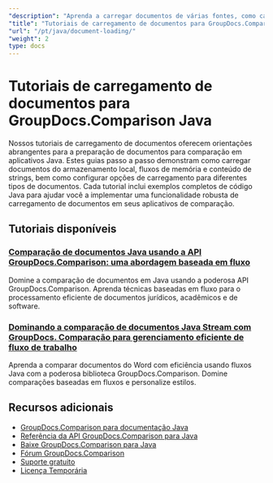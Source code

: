 ```yaml
---
"description": "Aprenda a carregar documentos de várias fontes, como caminhos de arquivo, fluxos e strings, usando o GroupDocs.Comparison para Java."
"title": "Tutoriais de carregamento de documentos para GroupDocs.Comparison Java"
"url": "/pt/java/document-loading/"
"weight": 2
type: docs
---
```

# Tutoriais de carregamento de documentos para GroupDocs.Comparison Java

Nossos tutoriais de carregamento de documentos oferecem orientações abrangentes para a preparação de documentos para comparação em aplicativos Java. Estes guias passo a passo demonstram como carregar documentos do armazenamento local, fluxos de memória e conteúdo de strings, bem como configurar opções de carregamento para diferentes tipos de documentos. Cada tutorial inclui exemplos completos de código Java para ajudar você a implementar uma funcionalidade robusta de carregamento de documentos em seus aplicativos de comparação.

## Tutoriais disponíveis

### [Comparação de documentos Java usando a API GroupDocs.Comparison: uma abordagem baseada em fluxo](./java-groupdocs-comparison-api-stream-document-compare/)
Domine a comparação de documentos em Java usando a poderosa API GroupDocs.Comparison. Aprenda técnicas baseadas em fluxo para o processamento eficiente de documentos jurídicos, acadêmicos e de software.

### [Dominando a comparação de documentos Java Stream com GroupDocs. Comparação para gerenciamento eficiente de fluxo de trabalho](./java-stream-comparison-groupdocs-comparison/)
Aprenda a comparar documentos do Word com eficiência usando fluxos Java com a poderosa biblioteca GroupDocs.Comparison. Domine comparações baseadas em fluxos e personalize estilos.

## Recursos adicionais

- [GroupDocs.Comparison para documentação Java](https://docs.groupdocs.com/comparison/java/)
- [Referência da API GroupDocs.Comparison para Java](https://reference.groupdocs.com/comparison/java/)
- [Baixe GroupDocs.Comparison para Java](https://releases.groupdocs.com/comparison/java/)
- [Fórum GroupDocs.Comparison](https://forum.groupdocs.com/c/comparison)
- [Suporte gratuito](https://forum.groupdocs.com/)
- [Licença Temporária](https://purchase.groupdocs.com/temporary-license/)